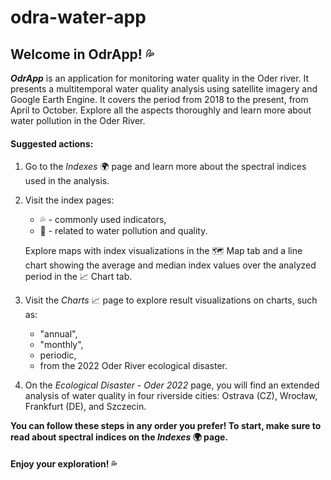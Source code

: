 # odra-water-app
## Welcome in OdrApp! 💦

***OdrApp*** is an application for monitoring water quality in the Oder river. It presents a multitemporal water quality analysis using satellite imagery and Google Earth Engine. It covers the period from 2018 to the present, from April to October. Explore all the aspects thoroughly and learn more about water pollution in the Oder River.

#### Suggested actions:
1. Go to the *Indexes* 🌍 page and learn more about the spectral indices used in the analysis.
2. Visit the index pages:
    - 💦 - commonly used indicators,
    - 🦠 - related to water pollution and quality.

    Explore maps with index visualizations in the 🗺️ Map tab and a line chart showing the average and median index values over the analyzed period in the 📈 Chart tab.

3. Visit the *Charts* 📈 page to explore result visualizations on charts, such as:
    - "annual",
    - "monthly",
    - periodic,
    - from the 2022 Oder River ecological disaster.
4. On the *Ecological Disaster - Oder 2022* page, you will find an extended analysis of water quality in four riverside cities: Ostrava (CZ), Wrocław, Frankfurt (DE), and Szczecin.
   
**You can follow these steps in any order you prefer! To start, make sure to read about spectral indices on the *Indexes* 🌍 page.**

#### Enjoy your exploration! 💦
